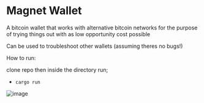# Magnet Wallet

A bitcoin wallet that works with alternative bitcoin networks for the purpose of trying things out with as low opportunity cost possible

Can be used to troubleshoot other wallets (assuming theres no bugs!) 

How to run:

clone repo then inside the directory run;

 - `cargo run`
 
 ![image](https://user-images.githubusercontent.com/32387851/218624460-d2d804d5-d7da-4c67-aeff-38c59b5ac46d.png)
